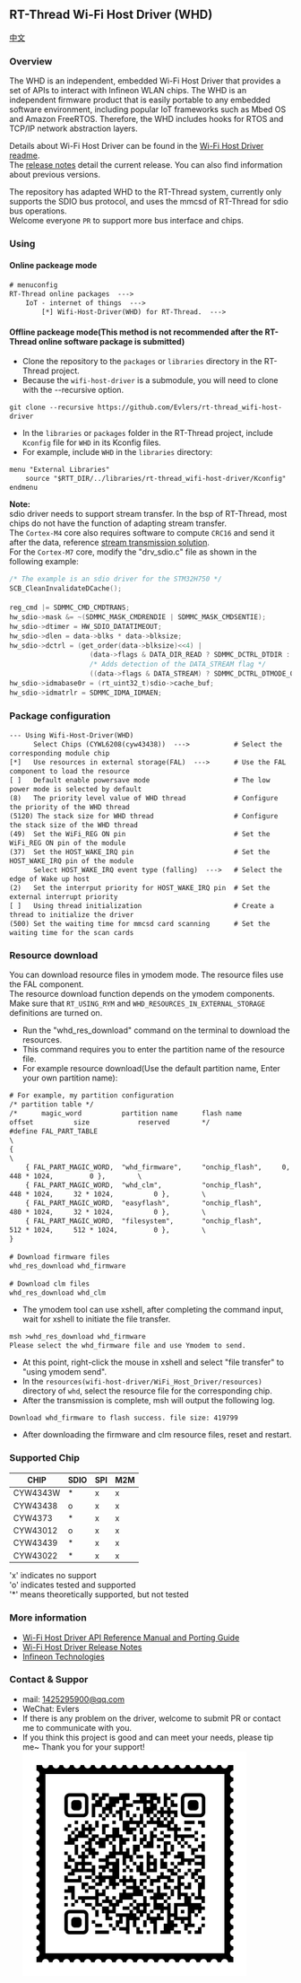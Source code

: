 ## RT-Thread Wi-Fi Host Driver (WHD)

[中文](./README_CN.md)

### Overview
The WHD is an independent, embedded Wi-Fi Host Driver that provides a set of APIs to interact with Infineon WLAN chips. The WHD is an independent firmware product that is easily portable to any embedded software environment, including popular IoT frameworks such as Mbed OS and Amazon FreeRTOS. Therefore, the WHD includes hooks for RTOS and TCP/IP network abstraction layers.

Details about Wi-Fi Host Driver can be found in the [Wi-Fi Host Driver readme](./wifi-host-driver/README.md).<br>
The [release notes](./wifi-host-driver/RELEASE.md) detail the current release. You can also find information about previous versions.

The repository has adapted WHD to the RT-Thread system, currently only supports the SDIO bus protocol, and uses the mmcsd of RT-Thread for sdio bus operations.<br>
Welcome everyone `PR` to support more bus interface and chips.

### Using

#### Online packeage mode
```
# menuconfig
RT-Thread online packages  --->
    IoT - internet of things  --->
        [*] Wifi-Host-Driver(WHD) for RT-Thread.  --->
```

#### Offline packeage mode(This method is not recommended after the RT-Thread online software package is submitted)
- Clone the repository to the `packages` or `libraries` directory in the RT-Thread project.
- Because the `wifi-host-driver` is a submodule, you will need to clone with the --recursive option.
```shell
git clone --recursive https://github.com/Evlers/rt-thread_wifi-host-driver
```
- In the `libraries` or `packages` folder in the RT-Thread project, include `Kconfig` file for `WHD` in its Kconfig files.
- For example, include `WHD` in the `libraries` directory:
```Kconfig
menu "External Libraries"
    source "$RTT_DIR/../libraries/rt-thread_wifi-host-driver/Kconfig"
endmenu
```
**Note:**<br>
sdio driver needs to support stream transfer. In the bsp of RT-Thread, most chips do not have the function of adapting stream transfer. <br>
The `Cortex-M4` core also requires software to compute `CRC16` and send it after the data, reference [stream transmission solution](./docs/SDIO数据流传输.md).<br>
For the `Cortex-M7` core, modify the "drv_sdio.c" file as shown in the following example: <br>
```c
/* The example is an sdio driver for the STM32H750 */
SCB_CleanInvalidateDCache();

reg_cmd |= SDMMC_CMD_CMDTRANS;
hw_sdio->mask &= ~(SDMMC_MASK_CMDRENDIE | SDMMC_MASK_CMDSENTIE);
hw_sdio->dtimer = HW_SDIO_DATATIMEOUT;
hw_sdio->dlen = data->blks * data->blksize;
hw_sdio->dctrl = (get_order(data->blksize)<<4) |
                    (data->flags & DATA_DIR_READ ? SDMMC_DCTRL_DTDIR : 0) | \
                    /* Adds detection of the DATA_STREAM flag */
                    ((data->flags & DATA_STREAM) ? SDMMC_DCTRL_DTMODE_0 : 0);
hw_sdio->idmabase0r = (rt_uint32_t)sdio->cache_buf;
hw_sdio->idmatrlr = SDMMC_IDMA_IDMAEN;
```

### Package configuration
```
--- Using Wifi-Host-Driver(WHD)
      Select Chips (CYWL6208(cyw43438))  --->           # Select the corresponding module chip
[*]   Use resources in external storage(FAL)  --->      # Use the FAL component to load the resource
[ ]   Default enable powersave mode                     # The low power mode is selected by default
(8)   The priority level value of WHD thread            # Configure the priority of the WHD thread
(5120) The stack size for WHD thread                    # Configure the stack size of the WHD thread
(49)  Set the WiFi_REG ON pin                           # Set the WiFi_REG ON pin of the module
(37)  Set the HOST_WAKE_IRQ pin                         # Set the HOST_WAKE_IRQ pin of the module
      Select HOST_WAKE_IRQ event type (falling)  --->   # Select the edge of Wake up host
(2)   Set the interrput priority for HOST_WAKE_IRQ pin  # Set the external interrupt priority
[ ]   Using thread initialization                       # Create a thread to initialize the driver
(500) Set the waiting time for mmcsd card scanning      # Set the waiting time for the scan cards
```

### Resource download
You can download resource files in ymodem mode. The resource files use the FAL component.<br>
The resource download function depends on the ymodem components.<br>
Make sure that `RT_USING_RYM` and `WHD_RESOURCES_IN_EXTERNAL_STORAGE` definitions are turned on.
- Run the "whd_res_download" command on the terminal to download the resources.
- This command requires you to enter the partition name of the resource file.
- For example resource download(Use the default partition name, Enter your own partition name):
```shell
# For example, my partition configuration
/* partition table */
/*      magic_word          partition name      flash name          offset          size            reserved        */
#define FAL_PART_TABLE                                                                                              \
{                                                                                                                   \
    { FAL_PART_MAGIC_WORD,  "whd_firmware",     "onchip_flash",     0,              448 * 1024,         0 },        \
    { FAL_PART_MAGIC_WORD,  "whd_clm",          "onchip_flash",     448 * 1024,     32 * 1024,          0 },        \
    { FAL_PART_MAGIC_WORD,  "easyflash",        "onchip_flash",     480 * 1024,     32 * 1024,          0 },        \
    { FAL_PART_MAGIC_WORD,  "filesystem",       "onchip_flash",     512 * 1024,     512 * 1024,         0 },        \
}

# Download firmware files
whd_res_download whd_firmware

# Download clm files
whd_res_download whd_clm
```
- The ymodem tool can use xshell, after completing the command input, wait for xshell to initiate the file transfer.
```
msh >whd_res_download whd_firmware
Please select the whd_firmware file and use Ymodem to send.
```
- At this point, right-click the mouse in xshell and select "file transfer" to "using ymodem send".
- In the `resources(wifi-host-driver/WiFi_Host_Driver/resources)` directory of `whd`, select the resource file for the corresponding chip.
- After the transmission is complete, msh will output the following log.
```
Download whd_firmware to flash success. file size: 419799
```
- After downloading the firmware and clm resource files, reset and restart.



### Supported Chip

| **CHIP**  |**SDIO**|**SPI**|**M2M**|
|-----------|--------|-------|-------|
| CYW4343W  |   *    |   x   |   x   |
| CYW43438  |   o    |   x   |   x   |
| CYW4373   |   *    |   x   |   x   |
| CYW43012  |   o    |   x   |   x   |
| CYW43439  |   *    |   x   |   x   |
| CYW43022  |   *    |   x   |   x   |

'x' indicates no support<br>
'o' indicates tested and supported<br>
'*' means theoretically supported, but not tested

### More information
* [Wi-Fi Host Driver API Reference Manual and Porting Guide](https://infineon.github.io/wifi-host-driver/html/index.html)
* [Wi-Fi Host Driver Release Notes](./wifi-host-driver/RELEASE.md)
* [Infineon Technologies](http://www.infineon.com)

### Contact & Suppor
- mail: 1425295900@qq.com
- WeChat: Evlers
- If there is any problem on the driver, welcome to submit PR or contact me to communicate with you.
- If you think this project is good and can meet your needs, please tip me~ Thank you for your support!<br>
![wechat](./docs/images/qrcode.png)
